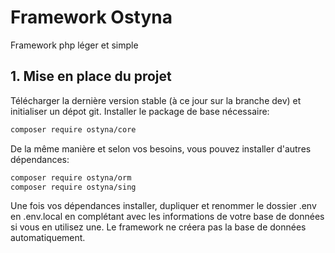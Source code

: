 # Framework Ostyna

Framework php léger et simple

## 1. Mise en place du projet

Télécharger la dernière version stable (à ce jour sur la branche dev) et initialiser un dépot git.
Installer le package de base nécessaire:
```sh
composer require ostyna/core
```

De la même manière et selon vos besoins, vous pouvez installer d'autres dépendances:
```sh
composer require ostyna/orm
composer require ostyna/sing
```

Une fois vos dépendances installer, dupliquer et renommer le dossier .env en .env.local en complétant avec les informations de votre base de données si vous en utilisez une.
Le framework ne créera pas la base de données automatiquement.



